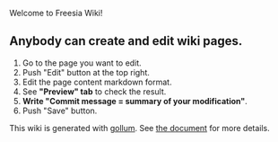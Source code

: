 Welcome to Freesia Wiki!

## Anybody can create and edit wiki pages.

1. Go to the page you want to edit.
1. Push "Edit" button at the top right.
1. Edit the page content markdown format.
1. See **"Preview" tab** to check the result.
1. **Write "Commit message =  summary of your modification"**.
1. Push "Save" button.

This wiki is generated with [gollum](https://github.com/gollum/gollum).
See [the document](https://github.com/gollum/gollum/wiki) for more details.
